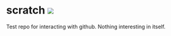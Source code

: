 scratch [![](https://travis-ci.org/diffsky/scratch.svg)](https://travis-ci.org/diffsky/scratch)
=======

Test repo for interacting with github. Nothing interesting in itself.

